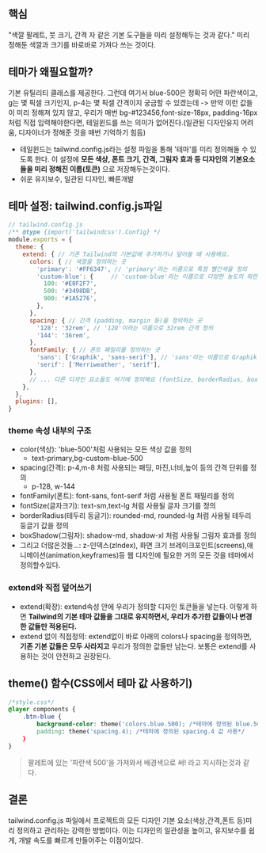## 핵심
"색깔 팔레트, 붓 크기, 간격 자 같은 기본 도구들을 미리 설정해두는 것과 같다."
미리 정해둔 색깔과 크기를 바로바로 가져다 쓰는 것이다.

## 테마가 왜필요할까?
기본 유틸리티 클래스를 제공한다. 그런데 여기서 blue-500은 정확히 어떤 파란색이고, g는 몇 픽셀 크기인지, p-4는 몇 픽셀 간격이지 궁금할 수 있겠는데
-> 만약 이런 값들이 미리 정해져 있지 않고, 우리가 매번 bg-#123456,font-size-18px, padding-16px 처럼 직접 입력해야한다면, 테일윈드를 쓰는 의미가 없어진다.(일관된 디자인유지 어려움, 디자이너가 정해준 것을 매번 기억하기 힘듬)

- 테일윈드는 tailwind.config.js라는 설정 파일을 통해 '테마'를 미리 정의해둘 수 있도록 한다. 이 설정에 **모든 색상, 폰트 크기, 간격, 그림자 효과 등 디자인의 기본요소들을 미리 정해진 이름(토큰)** 으로 저장해두는것이다.
- 쉬운 유지보수, 일관된 디자인, 빠른개발

## 테마 설정: tailwind.config.js파일
```JavaScript
// tailwind.config.js
/** @type {import('tailwindcss').Config} */
module.exports = {
  theme: {
    extend: { // 기존 Tailwind의 기본값에 추가하거나 덮어쓸 때 사용해요.
      colors: { // 색깔을 정의하는 곳
        'primary': '#FF6347', // 'primary'라는 이름으로 특정 빨간색을 정의
        'custom-blue': {     // 'custom-blue'라는 이름으로 다양한 농도의 파란색 정의
          100: '#E0F2F7',
          500: '#3498DB',
          900: '#1A5276',
        },
      },
      spacing: { // 간격 (padding, margin 등)을 정의하는 곳
        '128': '32rem', // '128'이라는 이름으로 32rem 간격 정의
        '144': '36rem',
      },
      fontFamily: { // 폰트 패밀리를 정의하는 곳
        'sans': ['Graphik', 'sans-serif'], // 'sans'라는 이름으로 Graphik 폰트 정의
        'serif': ['Merriweather', 'serif'],
      },
      // ... 다른 디자인 요소들도 여기에 정의해요 (fontSize, borderRadius, boxShadow 등)
    },
  },
  plugins: [],
}
```

### **theme 속성 내부의 구조**
- color(색상): 'blue-500'처럼 사용되는 모든 색상 값을 정의
	- text-primary,bg-custom-blue-500
- spacing(간격): p-4,m-8 처럼 사용되는 패딩, 마진,너비,높이 등의 간격 단위를 정의
	- p-128, w-144
- fontFamily(폰트): font-sans, font-serif 처럼 사용될 폰트 패밀리를 정의
- fontSize(글자크기): text-sm,text-lg 처럼 사용될 글자 크기를 정의
- borderRadius(테두리 둥글기): rounded-md, rounded-lg 처럼 사용될 테두리 둥글기 값을 정의
- boxShadow(그림자): shadow-md, shadow-xl 처럼 사용될 그림자 효과를 정의
- 그리고 더많은것들...: z-인덱스(zIndex), 화면 크기 브레이크포인트(screens),애니메이션(animation,keyframes)등 웹 디자인에 필요한 거의 모든 것을 테마에서 정의할수있다.

### **extend와 직접 덮어쓰기**
- extend(확장): extend속성 안에 우리가 정의할 디자인 토큰들을 넣는다. 이렇게 하면 **Tailwind의 기본 테마 값들을 그대로 유지하면서, 우리가 추가한 값들이나 변경한 값들만 적용된다.**
- extend 없이 직접정의: extend없이 바로 아래의 colors나 spacing을 정의하면, **기존 기본 값들은 모두 사라지고** 우리가 정의한 값들만 남는다. 보통은 extend를 사용하는 것이 안전하고 권장된다.

## **theme() 함수(CSS에서 테마 값 사용하기)**
```CSS
/*style.css*/
@layer components {
	.btn-blue {
		background-color: theme('colors.blue.500); /*테마에 정의된 blue.500 색상 사용*/
		padding: theme('spacing.4); /*테마에 정의된 spacing.4 값 사용*/
	}
}
```
> 팔레트에 있는 '파란색 500'을 가져와서 배경색으로 써! 라고 지시하는것과 같다.

## 결론
tailwind.config.js 파일에서 프로젝트의 모든 디자인 기본 요소(색상,간격,폰트 등)미리 정의하고 관리하는 강력한 방법이다. 이는 디자인의 일관성을 높이고, 유지보수를 쉽게, 개발 속도를 빠르게 만들어주는 이점이있다.